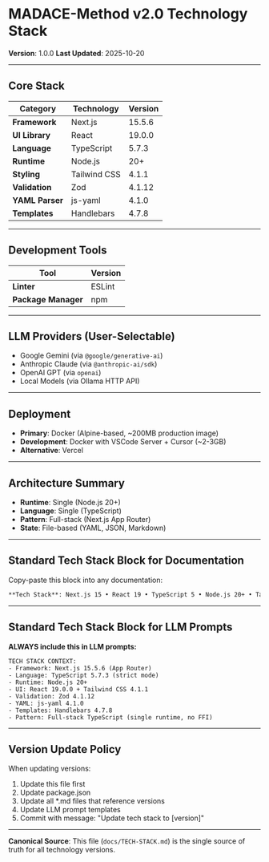 # MADACE-Method v2.0 Technology Stack

**Version**: 1.0.0
**Last Updated**: 2025-10-20

---

## Core Stack

| Category | Technology | Version |
|----------|-----------|---------|
| **Framework** | Next.js | 15.5.6 |
| **UI Library** | React | 19.0.0 |
| **Language** | TypeScript | 5.7.3 |
| **Runtime** | Node.js | 20+ |
| **Styling** | Tailwind CSS | 4.1.1 |
| **Validation** | Zod | 4.1.12 |
| **YAML Parser** | js-yaml | 4.1.0 |
| **Templates** | Handlebars | 4.7.8 |

---

## Development Tools

| Tool | Version |
|------|---------|
| **Linter** | ESLint | 9.19.0 |
| **Package Manager** | npm | 11.6.0 |

---

## LLM Providers (User-Selectable)

- Google Gemini (via `@google/generative-ai`)
- Anthropic Claude (via `@anthropic-ai/sdk`)
- OpenAI GPT (via `openai`)
- Local Models (via Ollama HTTP API)

---

## Deployment

- **Primary**: Docker (Alpine-based, ~200MB production image)
- **Development**: Docker with VSCode Server + Cursor (~2-3GB)
- **Alternative**: Vercel

---

## Architecture Summary

- **Runtime**: Single (Node.js 20+)
- **Language**: Single (TypeScript)
- **Pattern**: Full-stack (Next.js App Router)
- **State**: File-based (YAML, JSON, Markdown)

---

## Standard Tech Stack Block for Documentation

Copy-paste this block into any documentation:

```markdown
**Tech Stack**: Next.js 15 • React 19 • TypeScript 5 • Node.js 20+ • Tailwind CSS 4 • Zod • Handlebars
```

---

## Standard Tech Stack Block for LLM Prompts

**ALWAYS include this in LLM prompts:**

```
TECH STACK CONTEXT:
- Framework: Next.js 15.5.6 (App Router)
- Language: TypeScript 5.7.3 (strict mode)
- Runtime: Node.js 20+
- UI: React 19.0.0 + Tailwind CSS 4.1.1
- Validation: Zod 4.1.12
- YAML: js-yaml 4.1.0
- Templates: Handlebars 4.7.8
- Pattern: Full-stack TypeScript (single runtime, no FFI)
```

---

## Version Update Policy

When updating versions:
1. Update this file first
2. Update package.json
3. Update all *.md files that reference versions
4. Update LLM prompt templates
5. Commit with message: "Update tech stack to [version]"

---

**Canonical Source**: This file (`docs/TECH-STACK.md`) is the single source of truth for all technology versions.
